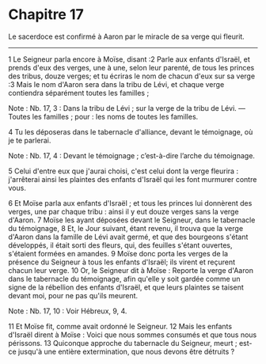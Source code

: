# Chapitre 17

Le sacerdoce est confirmé à Aaron par le miracle de sa verge qui fleurit.

***

1 Le Seigneur parla encore à Moïse, disant :2 Parle aux enfants d'Israël, et prends d'eux des verges, une à une, selon leur parenté, de tous les princes des tribus, douze verges; et tu écriras le nom de chacun d'eux sur sa verge :3 Mais le nom d'Aaron sera dans la tribu de Lévi, et chaque verge contiendra séparément toutes les familles ;

<span class="bible-note">Note : </span> Nb. 17, 3 : Dans la tribu de Lévi ; sur la verge de la tribu de Lévi. ― Toutes les familles ; pour : les noms de toutes les familles.

4 Tu les déposeras dans le tabernacle d'alliance, devant le témoignage, où je te parlerai.

<span class="bible-note">Note : </span> Nb. 17, 4 : Devant le témoignage ; c’est-à-dire l’arche du témoignage.

5 Celui d'entre eux que j'aurai choisi, c'est celui dont la verge fleurira : j'arrêterai ainsi les plaintes des enfants d'Israël qui les font murmurer contre vous.


6 Et Moïse parla aux enfants d'Israël ; et tous les princes lui donnèrent des verges, une par chaque tribu : ainsi il y eut douze verges sans la verge d'Aaron. 7 Moïse les ayant déposées devant le Seigneur, dans le tabernacle du témoignage, 8 Et, le Jour suivant, étant revenu, il trouva que la verge d'Aaron dans la famille de Lévi avait germé, et que des bourgeons s'étant développés, il était sorti des fleurs, qui, des feuilles s'étant ouvertes, s'étaient formées en amandes. 9 Moïse donc porta les verges de la présence du Seigneur à tous les enfants d'Israël; ils virent et reçurent chacun leur verge. 10 Or, le Seigneur dit à Moïse : Reporte la verge d'Aaron dans le tabernacle du témoignage, afin qu'elle y soit gardée comme un signe de la rébellion des enfants d'Israël, et que leurs plaintes se taisent devant moi, pour ne pas qu'ils meurent.

<span class="bible-note">Note : </span> Nb. 17, 10 : Voir Hébreux, 9, 4.

11 Et Moïse fit, comme avait ordonné le Seigneur. 12 Mais les enfants d'Israël dirent à Moïse : Voici que nous sommes consumés et que tous nous périssons. 13 Quiconque approche du tabernacle du Seigneur, meurt ; est-ce jusqu'à une entière extermination, que nous devons être détruits ?

